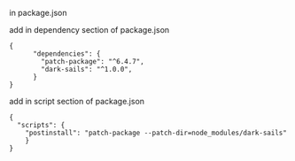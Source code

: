 in package.json

add in dependency section of package.json

```
{
      "dependencies": {
        "patch-package": "^6.4.7",
        "dark-sails": "^1.0.0",
      }
}

```

add in script section of package.json

```
{
  "scripts": {
    "postinstall": "patch-package --patch-dir=node_modules/dark-sails"
    }
}
```
